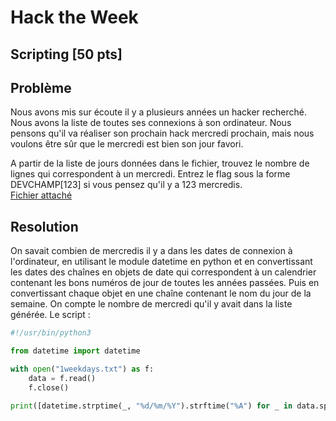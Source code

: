 # Hack the Week
## Scripting [50 pts]
## Problème 
Nous avons mis sur écoute il y a plusieurs années un hacker recherché. Nous avons la liste de toutes ses connexions à son ordinateur. Nous pensons qu'il va réaliser son prochain hack mercredi prochain, mais nous voulons être sûr que le mercredi est bien son jour favori.

A partir de la liste de jours données dans le fichier, trouvez le nombre de lignes qui correspondent à un mercredi. Entrez le flag sous la forme DEVCHAMP[123] si vous pensez qu'il y a 123 mercredis.  
[Fichier attaché](files/1weekdays.txt)
## Resolution
On savait combien de mercredis il y a dans les dates de connexion à l'ordinateur, en utilisant le module datetime en python et en convertissant les dates des chaînes en objets de date qui correspondent à un calendrier contenant les bons numéros de jour de toutes les années passées. Puis en convertissant chaque objet en une chaîne contenant le nom du jour de la semaine. On compte le nombre de mercredi qu'il y avait dans la liste générée. Le script :
```python
#!/usr/bin/python3

from datetime import datetime

with open("1weekdays.txt") as f:
    data = f.read()
    f.close()

print([datetime.strptime(_, "%d/%m/%Y").strftime("%A") for _ in data.split("\n")].count("Wednesday"))
```
